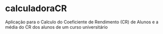 # calculadoraCR

Aplicação para o Calculo do Coeficiente de Rendimento (CR) de Alunos e a média do CR dos alunos de um curso universitário
